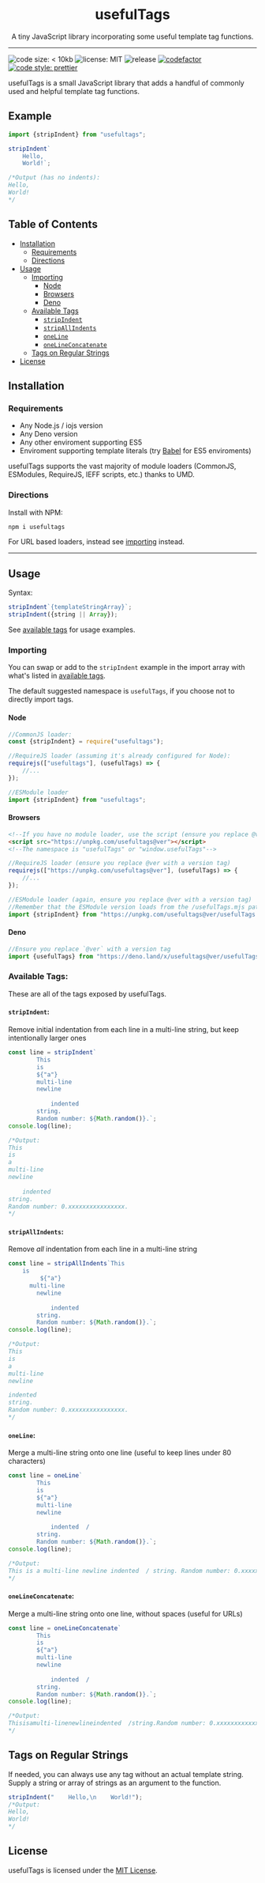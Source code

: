 <h1 align="center">usefulTags</h1>
<p align="center">A tiny JavaScript library incorporating some useful template tag functions.</p>

---
![code size: < 10kb](https://img.shields.io/github/languages/code-size/thethunderguys/usefulTags) ![license: MIT](https://img.shields.io/github/license/thethunderguys/usefulTags?color=orange) ![release](https://img.shields.io/github/v/release/thethunderguys/usefulTags?sort=semver&color=brightgreen) [![codefactor](https://img.shields.io/codefactor/grade/github/thethunderguys/usefulTags/trunk?label=codefactor&logo=codefactor)](https://www.codefactor.io/repository/github/thethunderguys/usefultags) [![code style: prettier](https://img.shields.io/badge/code%20style-prettier-ff69b4?logo=prettier&logoColor=informational)](https://github.com/prettier/prettier)

usefulTags is a small JavaScript library that adds a handful of commonly used and helpful template tag functions.

## Example
```js
import {stripIndent} from "usefultags";

stripIndent`
    Hello,
    World!`;

/*Output (has no indents):
Hello,
World!
*/
```

## Table of Contents
- [Installation](#installation)
    - [Requirements](#requirements)
    - [Directions](#directions)
- [Usage](#usage)
    - [Importing](#importing)
        - [Node](#node)
        - [Browsers](#browsers)
        - [Deno](#deno)
    - [Available Tags](#available-tags)
        - [`stripIndent`](#stripindent)
        - [`stripAllIndents`](#stripallindents)
        - [`oneLine`](#oneline)
        - [`oneLineConcatenate`](#onelineconcatenate)
    - [Tags on Regular Strings](#tags-on-regular-strings)
- [License](#license)

## Installation
### Requirements
- Any Node.js / iojs version
- Any Deno version
- Any other enviroment supporting ES5
- Enviroment supporting template literals (try [Babel](https://babeljs.io) for ES5 enviroments)

usefulTags supports the vast majority of module loaders (CommonJS, ESModules, RequireJS, IEFF scripts, etc.) thanks to UMD.
### Directions
Install with NPM:
```
npm i usefultags
```
For URL based loaders, instead see [importing](#importing) instead.

---
## Usage
Syntax:
```js
stripIndent`{templateStringArray}`;
stripIndent({string || Array});
```
See [available tags](#available-tags) for usage examples.
### Importing
You can swap or add to the `stripIndent` example in the import array with what's listed in [available tags](#available-tags).

The default suggested namespace is `usefulTags`, if you choose not to directly import tags.
#### Node
```js
//CommonJS loader:
const {stripIndent} = require("usefultags");
```
```js
//RequireJS loader (assuming it's already configured for Node):
requirejs(["usefultags"], (usefulTags) => {
    //...
});
```
```js
//ESModule loader
import {stripIndent} from "usefultags";
```

#### Browsers
```html
<!--If you have no module loader, use the script (ensure you replace @ver with a version tag)-->
<script src="https://unpkg.com/usefultags@ver"></script>
<!--The namespace is "usefulTags" or "window.usefulTags"-->
```
```js
//RequireJS loader (ensure you replace @ver with a version tag)
requirejs(["https://unpkg.com/usefultags@ver"], (usefulTags) => {
    //...
});
```
```js
//ESModule loader (again, ensure you replace @ver with a version tag)
//Remember that the ESModule version loads from the /usefulTags.mjs path
import {stripIndent} from "https://unpkg.com/usefultags@ver/usefulTags.mjs";
```

#### Deno
```js
//Ensure you replace `@ver` with a version tag
import {usefulTags} from "https://deno.land/x/usefultags@ver/usefulTags.mjs";
```

### Available Tags:
These are all of the tags exposed by usefulTags.
#### `stripIndent`:
Remove initial indentation from each line in a multi-line string, but keep intentionally larger ones
```js
const line = stripIndent`
        This
        is
        ${"a"}
        multi-line
        newline
         
            indented  
        string.
        Random number: ${Math.random()}.`;
console.log(line);

/*Output:
This
is
a
multi-line
newline
 
    indented  
string.
Random number: 0.xxxxxxxxxxxxxxxx.
*/
```

#### `stripAllIndents`:
Remove *all* indentation from each line in a multi-line string
```js
const line = stripAllIndents`This
    is
         ${"a"}
      multi-line
        newline
         
            indented  
        string.
        Random number: ${Math.random()}.`;
console.log(line);

/*Output:
This
is
a
multi-line
newline

indented  
string.
Random number: 0.xxxxxxxxxxxxxxxx.
*/
```
#### `oneLine`:
Merge a multi-line string onto one line (useful to keep lines under 80 characters)
```js
const line = oneLine`
        This
        is
        ${"a"}
        multi-line
        newline
         
            indented  /
        string.
        Random number: ${Math.random()}.`;
console.log(line);

/*Output:
This is a multi-line newline indented  / string. Random number: 0.xxxxxxxxxxxxxxxx.
*/
```

#### `oneLineConcatenate`:
Merge a multi-line string onto one line, without spaces (useful for URLs)
```js
const line = oneLineConcatenate`
        This
        is
        ${"a"}
        multi-line
        newline
         
            indented  /
        string.
        Random number: ${Math.random()}.`;
console.log(line);

/*Output:
Thisisamulti-linenewlineindented  /string.Random number: 0.xxxxxxxxxxxxxxxx.
*/
```

## Tags on Regular Strings
If needed, you can always use any tag without an actual template string.
Supply a string or array of strings as an argument to the function.
```js
stripIndent("    Hello,\n    World!");
/*Output:
Hello,
World!
*/
```

## License
usefulTags is licensed under the [MIT License](https://choosealicense.com/licenses/mit/).
